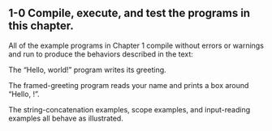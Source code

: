 ## 1-0 Compile, execute, and test the programs in this chapter.

All of the example programs in Chapter 1 compile without errors or warnings and run to produce the behaviors described in the text:

The “Hello, world!” program writes its greeting.

The framed-greeting program reads your name and prints a box around “Hello, <name>!”.

The string-concatenation examples, scope examples, and input-reading examples all behave as illustrated. 